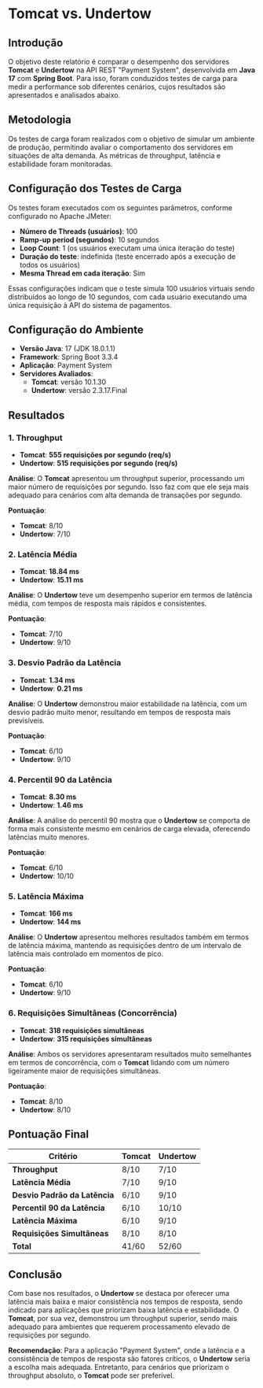 
# **Tomcat** vs. **Undertow**

## Introdução

O objetivo deste relatório é comparar o desempenho dos servidores **Tomcat** e **Undertow** na API REST "Payment System", desenvolvida em **Java 17** com **Spring Boot**. Para isso, foram conduzidos testes de carga para medir a performance sob diferentes cenários, cujos resultados são apresentados e analisados abaixo.

## Metodologia

Os testes de carga foram realizados com o objetivo de simular um ambiente de produção, permitindo avaliar o comportamento dos servidores em situações de alta demanda. As métricas de throughput, latência e estabilidade foram monitoradas.

## Configuração dos Testes de Carga

Os testes foram executados com os seguintes parâmetros, conforme configurado no Apache JMeter:

- **Número de Threads (usuários)**: 100
- **Ramp-up period (segundos)**: 10 segundos
- **Loop Count**: 1 (os usuários executam uma única iteração do teste)
- **Duração do teste**: indefinida (teste encerrado após a execução de todos os usuários)
- **Mesma Thread em cada iteração**: Sim

Essas configurações indicam que o teste simula 100 usuários virtuais sendo distribuídos ao longo de 10 segundos, com cada usuário executando uma única requisição à API do sistema de pagamentos.

## Configuração do Ambiente

- **Versão Java**: 17 (JDK 18.0.1.1)
- **Framework**: Spring Boot 3.3.4
- **Aplicação**: Payment System
- **Servidores Avaliados**:
    - **Tomcat**: versão 10.1.30
    - **Undertow**: versão 2.3.17.Final

## Resultados

### 1. **Throughput**
- **Tomcat**: **555 requisições por segundo (req/s)**
- **Undertow**: **515 requisições por segundo (req/s)**

**Análise**: O **Tomcat** apresentou um throughput superior, processando um maior número de requisições por segundo. Isso faz com que ele seja mais adequado para cenários com alta demanda de transações por segundo.

**Pontuação**:
- **Tomcat**: 8/10
- **Undertow**: 7/10

### 2. **Latência Média**
- **Tomcat**: **18.84 ms**
- **Undertow**: **15.11 ms**

**Análise**: O **Undertow** teve um desempenho superior em termos de latência média, com tempos de resposta mais rápidos e consistentes.

**Pontuação**:
- **Tomcat**: 7/10
- **Undertow**: 9/10

### 3. **Desvio Padrão da Latência**
- **Tomcat**: **1.34 ms**
- **Undertow**: **0.21 ms**

**Análise**: O **Undertow** demonstrou maior estabilidade na latência, com um desvio padrão muito menor, resultando em tempos de resposta mais previsíveis.

**Pontuação**:
- **Tomcat**: 6/10
- **Undertow**: 9/10

### 4. **Percentil 90 da Latência**
- **Tomcat**: **8.30 ms**
- **Undertow**: **1.46 ms**

**Análise**: A análise do percentil 90 mostra que o **Undertow** se comporta de forma mais consistente mesmo em cenários de carga elevada, oferecendo latências muito menores.

**Pontuação**:
- **Tomcat**: 6/10
- **Undertow**: 10/10

### 5. **Latência Máxima**
- **Tomcat**: **166 ms**
- **Undertow**: **144 ms**

**Análise**: O **Undertow** apresentou melhores resultados também em termos de latência máxima, mantendo as requisições dentro de um intervalo de latência mais controlado em momentos de pico.

**Pontuação**:
- **Tomcat**: 6/10
- **Undertow**: 9/10

### 6. **Requisições Simultâneas (Concorrência)**
- **Tomcat**: **318 requisições simultâneas**
- **Undertow**: **315 requisições simultâneas**

**Análise**: Ambos os servidores apresentaram resultados muito semelhantes em termos de concorrência, com o **Tomcat** lidando com um número ligeiramente maior de requisições simultâneas.

**Pontuação**:
- **Tomcat**: 8/10
- **Undertow**: 8/10

## Pontuação Final

| Critério                   | Tomcat | Undertow |
|----------------------------|--------|----------|
| **Throughput**              | 8/10   | 7/10     |
| **Latência Média**          | 7/10   | 9/10     |
| **Desvio Padrão da Latência**| 6/10   | 9/10     |
| **Percentil 90 da Latência**| 6/10   | 10/10    |
| **Latência Máxima**         | 6/10   | 9/10     |
| **Requisições Simultâneas** | 8/10   | 8/10     |
| **Total**                   | 41/60  | 52/60    |

## Conclusão

Com base nos resultados, o **Undertow** se destaca por oferecer uma latência mais baixa e maior consistência nos tempos de resposta, sendo indicado para aplicações que priorizam baixa latência e estabilidade. O **Tomcat**, por sua vez, demonstrou um throughput superior, sendo mais adequado para ambientes que requerem processamento elevado de requisições por segundo.

**Recomendação**: Para a aplicação "Payment System", onde a latência e a consistência de tempos de resposta são fatores críticos, o **Undertow** seria a escolha mais adequada. Entretanto, para cenários que priorizam o throughput absoluto, o **Tomcat** pode ser preferível.
